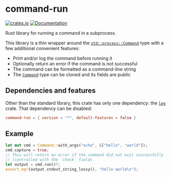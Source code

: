 # command-run

[![crates.io](https://img.shields.io/crates/v/command-run.svg)](https://crates.io/crates/command-run)
[![Documentation](https://docs.rs/command-run/badge.svg)](https://docs.rs/command-run)

Rust library for running a command in a subprocess.

This library is a thin wrapper around the [`std::process::Command`]
type with a few additional convenient features:

- Print and/or log the command before running it
- Optionally return an error if the command is not successful
- The command can be formatted as a command-line string
- The [`Command`] type can be cloned and its fields are public

## Dependencies and features

Other than the standard library, this crate has only one dependency:
the [`log`] crate. That dependency can be disabled:

```toml
command-run = { version = "*", default-features = false }
```

## Example

```rust
let mut cmd = Command::with_args("echo", &["hello", "world"]);
cmd.capture = true;
// This will return an error if the command did not exit successfully
// (controlled with the `check` field).
let output = cmd.run()?;
assert_eq!(output.stdout_string_lossy(), "hello world\n");
```

[`log`]: https://crates.io/crates/log
[`std::process::Command`]: https://doc.rust-lang.org/std/process/struct.Command.html
[`Command`]: https://docs.rs/command-run/latest/command_run/struct.Command.html

